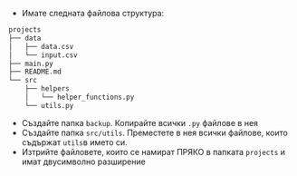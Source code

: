 - Имате следната файлова структура:
```txt
projects
├── data
│   ├── data.csv
│   └── input.csv
├── main.py
├── README.md
└── src
    ├── helpers
    │   └── helper_functions.py
    └── utils.py
```

- Създайте папка `backup`. Копирайте всички `.py` файлове в нея
- Създайте папка `src/utils`. Преместете в нея всички файлове, които съдържат `utils`в името си.
- Изтрийте файловете, които се намират ПРЯКО в папката `projects` и имат двусимволно разширение
